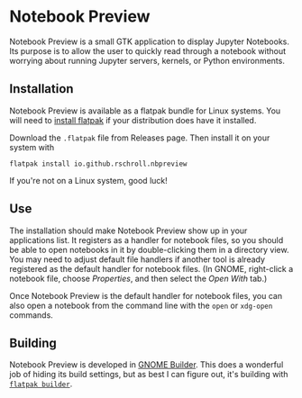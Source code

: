 # Notebook Preview

Notebook Preview is a small GTK application to display Jupyter Notebooks.  Its purpose is to allow the user to quickly read through a notebook without worrying about running Jupyter servers, kernels, or Python environments.

## Installation

Notebook Preview is available as a flatpak bundle for Linux systems.  You will need to [install flatpak](https://flatpak.org/setup/) if your distribution does have it installed.

Download the `.flatpak` file from Releases page.  Then install it on your system with
```
flatpak install io.github.rschroll.nbpreview
```

If you're not on a Linux system, good luck!

## Use

The installation should make Notebook Preview show up in your applications list.  It registers as a handler for notebook files, so you should be able to open notebooks in it by double-clicking them in a directory view.  You may need to adjust default file handlers if another tool is already registered as the default handler for notebook files.  (In GNOME, right-click a notebook file, choose _Properties_, and then select the _Open With_ tab.)

Once Notebook Preview is the default handler for notebook files, you can also open a notebook from the command line with the `open` or `xdg-open` commands.

## Building

Notebook Preview is developed in [GNOME Builder](https://wiki.gnome.org/Apps/Builder).  This does a wonderful job of hiding its build settings, but as best I can figure out, it's building with [`flatpak builder`](https://docs.flatpak.org/en/latest/building-introduction.html#flatpak-builder).
